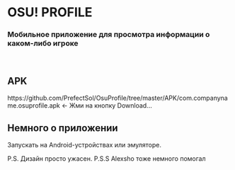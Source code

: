 <h1>OSU! PROFILE</h1>

<h3>Мобильное приложение для просмотра информации о каком-либо игроке</h3>

<p align="center"
  <img src="https://github.com/PrefectSol/OsuProfile/blob/master/OsuProfile/OsuProfile.Android/Resources/drawable/icon.png"/>
</p>

</br>
<h2>APK</h2>
https://github.com/PrefectSol/OsuProfile/tree/master/APK/com.companyname.osuprofile.apk <- Жми на кнопку Download...
<h2>Немного о приложении</h2>
<p>
	Запускать на Android-устройствах или эмуляторе.
<p>

<p>
	P.S. Дизайн просто ужасен.
	P.S.S Alexsho тоже немного помогал
</p>